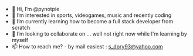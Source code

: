 - 👋 Hi, I’m @pynotpie
- 👀 I’m interested in sports, videogames, music and recently coding 
- 🌱 I’m currently learning how to become a full stack developer from scratch
- 💞️ I’m looking to collaborate on ... well not right now while I'm learning by myself
- 📫 How to reach me? - by mail easiest : s_dory93@yahoo.com

<!---
pynotpie/pynotpie is a ✨ special ✨ repository because its `README.md` (this file) appears on your GitHub profile.
You can click the Preview link to take a look at your changes.
--->
